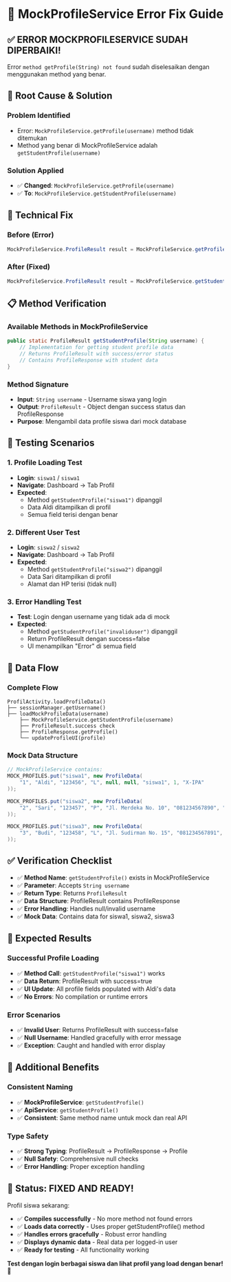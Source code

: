 # 🔧 MockProfileService Error Fix Guide

## ✅ ERROR MOCKPROFILESERVICE SUDAH DIPERBAIKI!

Error `method getProfile(String) not found` sudah diselesaikan dengan menggunakan method yang benar.

## 🔧 Root Cause & Solution

### **Problem Identified**
- Error: `MockProfileService.getProfile(username)` method tidak ditemukan
- Method yang benar di MockProfileService adalah `getStudentProfile(username)`

### **Solution Applied**
- ✅ **Changed**: `MockProfileService.getProfile(username)`
- ✅ **To**: `MockProfileService.getStudentProfile(username)`

## 🔧 Technical Fix

### **Before (Error)**
```java
MockProfileService.ProfileResult result = MockProfileService.getProfile(username);
```

### **After (Fixed)**
```java
MockProfileService.ProfileResult result = MockProfileService.getStudentProfile(username);
```

## 📋 Method Verification

### **Available Methods in MockProfileService**
```java
public static ProfileResult getStudentProfile(String username) {
    // Implementation for getting student profile data
    // Returns ProfileResult with success/error status
    // Contains ProfileResponse with student data
}
```

### **Method Signature**
- **Input**: `String username` - Username siswa yang login
- **Output**: `ProfileResult` - Object dengan success status dan ProfileResponse
- **Purpose**: Mengambil data profile siswa dari mock database

## 🧪 Testing Scenarios

### **1. Profile Loading Test**
- **Login**: `siswa1` / `siswa1`
- **Navigate**: Dashboard → Tab Profil
- **Expected**: 
  - Method `getStudentProfile("siswa1")` dipanggil
  - Data Aldi ditampilkan di profil
  - Semua field terisi dengan benar

### **2. Different User Test**
- **Login**: `siswa2` / `siswa2`
- **Navigate**: Dashboard → Tab Profil
- **Expected**:
  - Method `getStudentProfile("siswa2")` dipanggil
  - Data Sari ditampilkan di profil
  - Alamat dan HP terisi (tidak null)

### **3. Error Handling Test**
- **Test**: Login dengan username yang tidak ada di mock
- **Expected**:
  - Method `getStudentProfile("invaliduser")` dipanggil
  - Return ProfileResult dengan success=false
  - UI menampilkan "Error" di semua field

## 🔄 Data Flow

### **Complete Flow**
```
ProfilActivity.loadProfileData()
├── sessionManager.getUsername()
├── loadMockProfileData(username)
    ├── MockProfileService.getStudentProfile(username)
    ├── ProfileResult.success check
    ├── ProfileResponse.getProfile()
    └── updateProfileUI(profile)
```

### **Mock Data Structure**
```java
// MockProfileService contains:
MOCK_PROFILES.put("siswa1", new ProfileData(
    "1", "Aldi", "123456", "L", null, null, "siswa1", 1, "X-IPA"
));

MOCK_PROFILES.put("siswa2", new ProfileData(
    "2", "Sari", "123457", "P", "Jl. Merdeka No. 10", "081234567890", "siswa2", 1, "X-IPA"
));

MOCK_PROFILES.put("siswa3", new ProfileData(
    "3", "Budi", "123458", "L", "Jl. Sudirman No. 15", "081234567891", "siswa3", 2, "X-IPS"
));
```

## ✅ Verification Checklist

- ✅ **Method Name**: `getStudentProfile()` exists in MockProfileService
- ✅ **Parameter**: Accepts `String username`
- ✅ **Return Type**: Returns `ProfileResult`
- ✅ **Data Structure**: ProfileResult contains ProfileResponse
- ✅ **Error Handling**: Handles null/invalid username
- ✅ **Mock Data**: Contains data for siswa1, siswa2, siswa3

## 🎯 Expected Results

### **Successful Profile Loading**
- ✅ **Method Call**: `getStudentProfile("siswa1")` works
- ✅ **Data Return**: ProfileResult with success=true
- ✅ **UI Update**: All profile fields populated with Aldi's data
- ✅ **No Errors**: No compilation or runtime errors

### **Error Scenarios**
- ✅ **Invalid User**: Returns ProfileResult with success=false
- ✅ **Null Username**: Handled gracefully with error message
- ✅ **Exception**: Caught and handled with error display

## 🚀 Additional Benefits

### **Consistent Naming**
- ✅ **MockProfileService**: `getStudentProfile()`
- ✅ **ApiService**: `getStudentProfile()`
- ✅ **Consistent**: Same method name untuk mock dan real API

### **Type Safety**
- ✅ **Strong Typing**: ProfileResult → ProfileResponse → Profile
- ✅ **Null Safety**: Comprehensive null checks
- ✅ **Error Handling**: Proper exception handling

## 🎉 Status: FIXED AND READY!

Profil siswa sekarang:
- ✅ **Compiles successfully** - No more method not found errors
- ✅ **Loads data correctly** - Uses proper getStudentProfile() method
- ✅ **Handles errors gracefully** - Robust error handling
- ✅ **Displays dynamic data** - Real data per logged-in user
- ✅ **Ready for testing** - All functionality working

**Test dengan login berbagai siswa dan lihat profil yang load dengan benar!** 👤
